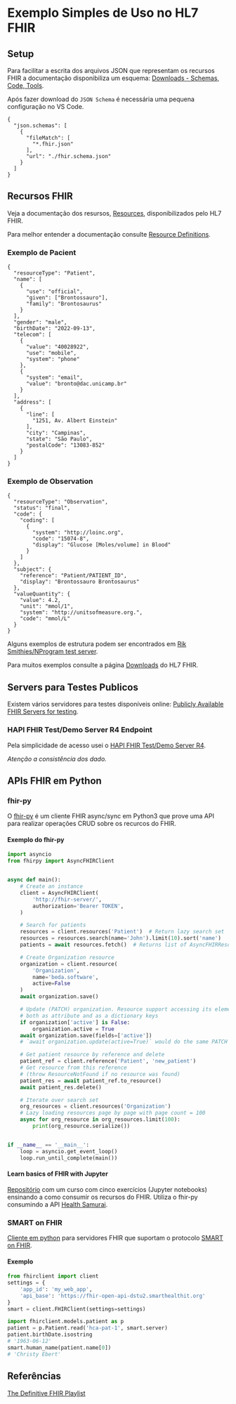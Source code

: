 # Exemplo Simples de Uso no HL7 FHIR 

## Setup
Para facilitar a escrita dos arquivos JSON que representam os recursos FHIR a documentação disponibiliza um esquema: [Downloads - Schemas, Code, Tools](https://www.hl7.org/fhir/downloads.html).

Após fazer download do `JSON Schema` é necessária uma pequena configuração no VS Code.

```
{
  "json.schemas": [
    {
      "fileMatch": [
        "*.fhir.json"
      ],
      "url": "./fhir.schema.json"
    }
  ]
}
```

## Recursos FHIR

Veja a documentação dos resursos, [Resources](http://hl7.org/fhir/resourcelist.html), disponibilizados pelo HL7 FHIR.

Para melhor entender a documentação consulte [Resource Definitions](https://www.hl7.org/fhir/formats.html#table).

### Exemplo de Pacient

```
{
  "resourceType": "Patient",
  "name": [
    {
      "use": "official",
      "given": ["Brontossauro"],
      "family": "Brontosaurus"
    }
  ],
  "gender": "male",
  "birthDate": "2022-09-13",
  "telecom": [
    {
      "value": "40028922",
      "use": "mobile",
      "system": "phone"
    },
    {
      "system": "email",
      "value": "bronto@dac.unicamp.br"
    }
  ],
  "address": [
    {
      "line": [
        "1251, Av. Albert Einstein"
      ],
      "city": "Campinas",
      "state": "São Paulo",
      "postalCode": "13083-852"
    }
  ]
}
```

### Exemplo de Observation

```
{
  "resourceType": "Observation",
  "status": "final",
  "code": {
    "coding": [
      {
        "system": "http://loinc.org",
        "code": "15074-8",
        "display": "Glucose [Moles/volume] in Blood"
      }
    ]
  },
  "subject": {
    "reference": "Patient/PATIENT_ID",
    "display": "Brontossauro Brontosaurus"
  },
  "valueQuantity": {
    "value": 4.2,
    "unit": "mmol/1",
    "system": "http://unitsofmeasure.org.",
    "code": "mmol/L"
  }
}
```

Alguns exemplos de estrutura podem ser encontrados em [Rik Smithies/NProgram test server](http://nprogram.azurewebsites.net/).

Para muitos exemplos consulte a página [Downloads](https://www.hl7.org/fhir/downloads.html) do HL7 FHIR.

## Servers para Testes Publicos

Existem vários servidores para testes disponíveis online: [Publicly Available FHIR Servers for testing](https://wiki.hl7.org/Publicly_Available_FHIR_Servers_for_testing).

### HAPI FHIR Test/Demo Server R4 Endpoint

Pela simplicidade de acesso usei o [HAPI FHIR Test/Demo Server R4](https://hapi.fhir.org/baseR4/swagger-ui/).

_Atenção a consistência dos dado._


## APIs FHIR em Python

### fhir-py

O [fhir-py](https://github.com/beda-software/fhir-py) é um cliente FHIR async/sync em Python3 que prove uma API para realizar operações CRUD sobre os recurcos do FHIR.

#### Exemplo do fhir-py

~~~Python
import asyncio
from fhirpy import AsyncFHIRClient


async def main():
    # Create an instance
    client = AsyncFHIRClient(
        'http://fhir-server/',
        authorization='Bearer TOKEN',
    )

    # Search for patients
    resources = client.resources('Patient')  # Return lazy search set
    resources = resources.search(name='John').limit(10).sort('name')
    patients = await resources.fetch()  # Returns list of AsyncFHIRResource

    # Create Organization resource
    organization = client.resource(
        'Organization',
        name='beda.software',
        active=False
    )
    await organization.save()

    # Update (PATCH) organization. Resource support accessing its elements
    # both as attribute and as a dictionary keys
    if organization['active'] is False:
        organization.active = True
    await organization.save(fields=['active'])
    # `await organization.update(active=True)` would do the same PATCH operation

    # Get patient resource by reference and delete
    patient_ref = client.reference('Patient', 'new_patient')
    # Get resource from this reference
    # (throw ResourceNotFound if no resource was found)
    patient_res = await patient_ref.to_resource()
    await patient_res.delete()

    # Iterate over search set
    org_resources = client.resources('Organization')
    # Lazy loading resources page by page with page count = 100
    async for org_resource in org_resources.limit(100):
        print(org_resource.serialize())


if __name__ == '__main__':
    loop = asyncio.get_event_loop()
    loop.run_until_complete(main())
~~~

#### Learn basics of FHIR with Jupyter

[Repositório](https://github.com/Aidbox/jupyter-course) com um curso com cinco exercícios (Jupyter notebooks) ensinando a como consumir os recursos do FHIR. Utiliza o fhir-py consumindo a API [Health Samurai](https://www.health-samurai.io/).

### SMART on FHIR

[Cliente em python](https://github.com/smart-on-fhir/client-py) para servidores FHIR que suportam o protocolo [SMART on FHIR](http://docs.smarthealthit.org/). 

#### Exemplo

~~~Python
from fhirclient import client
settings = {
    'app_id': 'my_web_app',
    'api_base': 'https://fhir-open-api-dstu2.smarthealthit.org'
}
smart = client.FHIRClient(settings=settings)

import fhirclient.models.patient as p
patient = p.Patient.read('hca-pat-1', smart.server)
patient.birthDate.isostring
# '1963-06-12'
smart.human_name(patient.name[0])
# 'Christy Ebert'
~~~

## Referências

[The Definitive FHIR Playlist](https://www.youtube.com/watch?v=HdPyV6ggGA4&list=PLUr-PTsPYKV4SHhszovqJ3v4hEhRezqzo&index=1)